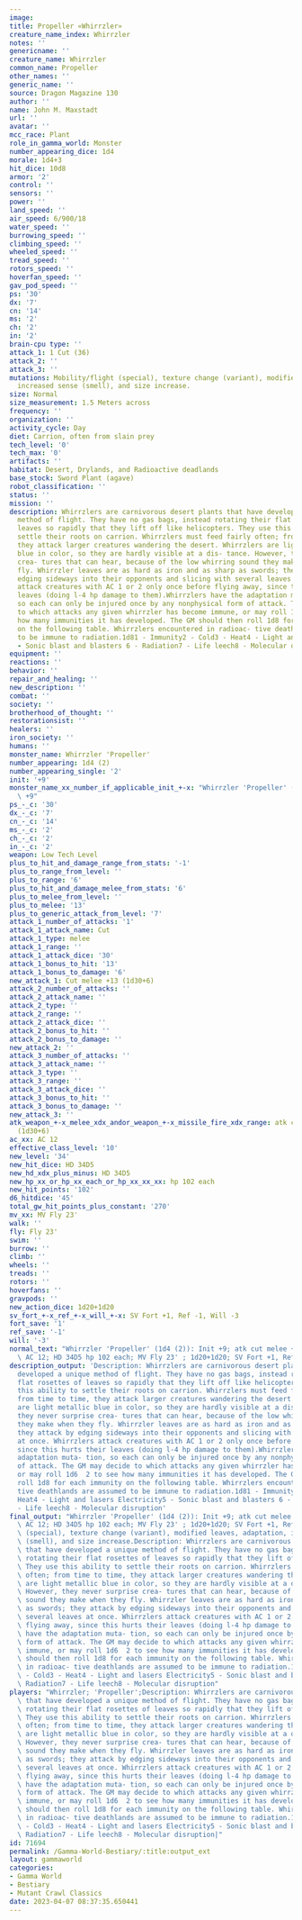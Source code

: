 ```yaml
---
image: 
title: Propeller «Whirrzler»
creature_name_index: Whirrzler
notes: ''
genericname: ''
creature_name: Whirrzler
common_name: Propeller
other_names: ''
generic_name: ''
source: Dragon Magazine 130
author: ''
name: John M. Maxstadt
url: ''
avatar: ''
mcc_race: Plant
role_in_gamma_world: Monster
number_appearing_dice: 1d4
morale: 1d4+3
hit_dice: 10d8
armor: '2'
control: ''
sensors: ''
power: ''
land_speed: ''
air_speed: 6/900/18
water_speed: ''
burrowing_speed: ''
climbing_speed: ''
wheeled_speed: ''
tread_speed: ''
rotors_speed: ''
hoverfan_speed: ''
gav_pod_speed: ''
ps: '30'
dx: '7'
cn: '14'
ms: '2'
ch: '2'
in: '2'
brain-cpu type: ''
attack_1: 1 Cut (36)
attack_2: ''
attack_3: ''
mutations: Mobility/flight (special), texture change (variant), modified leaves, adaptation,
  increased sense (smell), and size increase.
size: Normal
size_measurement: 1.5 Meters across
frequency: ''
organization: ''
activity_cycle: Day
diet: Carrion, often from slain prey
tech_level: '0'
tech_max: '0'
artifacts: ''
habitat: Desert, Drylands, and Radioactive deadlands
base_stock: Sword Plant (agave)
robot_classification: ''
status: ''
mission: ''
description: Whirrzlers are carnivorous desert plants that have developed a unique
  method of flight. They have no gas bags, instead rotating their flat rosettes of
  leaves so rapidly that they lift off like helicopters. They use this ability to
  settle their roots on carrion. Whirrzlers must feed fairly often; from time to time,
  they attack larger creatures wandering the desert. Whirrzlers are light metallic
  blue in color, so they are hardly visible at a dis- tance. However, they never surprise
  crea- tures that can hear, because of the low whirring sound they make when they
  fly. Whirrzler leaves are as hard as iron and as sharp as swords; they attack by
  edging sideways into their opponents and slicing with several leaves at once. Whirrzlers
  attack creatures with AC 1 or 2 only once before flying away, since this hurts their
  leaves (doing l-4 hp damage to them).Whirrzlers have the adaptation muta- tion,
  so each can only be injured once by any nonphysical form of attack. The GM may decide
  to which attacks any given whirrzler has become immune, or may roll 1d6  2 to see
  how many immunities it has developed. The GM should then roll 1d8 for each immunity
  on the following table. Whirrzlers encountered in radioac- tive deathlands are assumed
  to be immune to radiation.1d81 - Immunity2 - Cold3 - Heat4 - Light and lasers Electricity5
  - Sonic blast and blasters 6 - Radiation7 - Life leech8 - Molecular disruption
equipment: ''
reactions: ''
behavior: ''
repair_and_healing: ''
new_description: ''
combat: ''
society: ''
brotherhood_of_thought: ''
restorationsist: ''
healers: ''
iron_society: ''
humans: ''
monster_name: Whirrzler 'Propeller'
number_appearing: 1d4 (2)
number_appearing_single: '2'
init: '+9'
monster_name_xx_number_if_applicable_init_+-x: "Whirrzler 'Propeller' (1d4 (2)): Init\
  \ +9"
ps_-_c: '30'
dx_-_c: '7'
cn_-_c: '14'
ms_-_c: '2'
ch_-_c: '2'
in_-_c: '2'
weapon: Low Tech Level
plus_to_hit_and_damage_range_from_stats: '-1'
plus_to_range_from_level: ''
plus_to_range: '6'
plus_to_hit_and_damage_melee_from_stats: '6'
plus_to_melee_from_level: ''
plus_to_melee: '13'
plus_to_generic_attack_from_level: '7'
attack_1_number_of_attacks: '1'
attack_1_attack_name: Cut
attack_1_type: melee
attack_1_range: ''
attack_1_attack_dice: '30'
attack_1_bonus_to_hit: '13'
attack_1_bonus_to_damage: '6'
new_attack_1: Cut melee +13 (1d30+6)
attack_2_number_of_attacks: ''
attack_2_attack_name: ''
attack_2_type: ''
attack_2_range: ''
attack_2_attack_dice: ''
attack_2_bonus_to_hit: ''
attack_2_bonus_to_damage: ''
new_attack_2: ''
attack_3_number_of_attacks: ''
attack_3_attack_name: ''
attack_3_type: ''
attack_3_range: ''
attack_3_attack_dice: ''
attack_3_bonus_to_hit: ''
attack_3_bonus_to_damage: ''
new_attack_3: ''
atk_weapon_+-x_melee_xdx_andor_weapon_+-x_missile_fire_xdx_range: atk cut melee +13
  (1d30+6)
ac_xx: AC 12
effective_class_level: '10'
new_level: '34'
new_hit_dice: HD 34D5
new_hd_xdx_plus_minus: HD 34D5
new_hp_xx_or_hp_xx_each_or_hp_xx_xx_xx: hp 102 each
new_hit_points: '102'
d6_hitdice: '45'
total_gw_hit_points_plus_constant: '270'
mv_xx: MV Fly 23'
walk: ''
fly: Fly 23'
swim: ''
burrow: ''
climb: ''
wheels: ''
treads: ''
rotors: ''
hoverfans: ''
gravpods: ''
new_action_dice: 1d20+1d20
sv_fort_+-x_ref_+-x_will_+-x: SV Fort +1, Ref -1, Will -3
fort_save: '1'
ref_save: '-1'
will: '-3'
normal_text: "Whirrzler 'Propeller' (1d4 (2)): Init +9; atk cut melee +13 (1d30+6);\
  \ AC 12; HD 34D5 hp 102 each; MV Fly 23' ; 1d20+1d20; SV Fort +1, Ref -1, Will -3"
description_output: 'Description: Whirrzlers are carnivorous desert plants that have
  developed a unique method of flight. They have no gas bags, instead rotating their
  flat rosettes of leaves so rapidly that they lift off like helicopters. They use
  this ability to settle their roots on carrion. Whirrzlers must feed fairly often;
  from time to time, they attack larger creatures wandering the desert. Whirrzlers
  are light metallic blue in color, so they are hardly visible at a dis- tance. However,
  they never surprise crea- tures that can hear, because of the low whirring sound
  they make when they fly. Whirrzler leaves are as hard as iron and as sharp as swords;
  they attack by edging sideways into their opponents and slicing with several leaves
  at once. Whirrzlers attack creatures with AC 1 or 2 only once before flying away,
  since this hurts their leaves (doing l-4 hp damage to them).Whirrzlers have the
  adaptation muta- tion, so each can only be injured once by any nonphysical form
  of attack. The GM may decide to which attacks any given whirrzler has become immune,
  or may roll 1d6  2 to see how many immunities it has developed. The GM should then
  roll 1d8 for each immunity on the following table. Whirrzlers encountered in radioac-
  tive deathlands are assumed to be immune to radiation.1d81 - Immunity2 - Cold3 -
  Heat4 - Light and lasers Electricity5 - Sonic blast and blasters 6 - Radiation7
  - Life leech8 - Molecular disruption'
final_output: "Whirrzler 'Propeller' (1d4 (2)): Init +9; atk cut melee +13 (1d30+6);\
  \ AC 12; HD 34D5 hp 102 each; MV Fly 23' ; 1d20+1d20; SV Fort +1, Ref -1, Will -3Mobility/flight\
  \ (special), texture change (variant), modified leaves, adaptation, increased sense\
  \ (smell), and size increase.Description: Whirrzlers are carnivorous desert plants\
  \ that have developed a unique method of flight. They have no gas bags, instead\
  \ rotating their flat rosettes of leaves so rapidly that they lift off like helicopters.\
  \ They use this ability to settle their roots on carrion. Whirrzlers must feed fairly\
  \ often; from time to time, they attack larger creatures wandering the desert. Whirrzlers\
  \ are light metallic blue in color, so they are hardly visible at a dis- tance.\
  \ However, they never surprise crea- tures that can hear, because of the low whirring\
  \ sound they make when they fly. Whirrzler leaves are as hard as iron and as sharp\
  \ as swords; they attack by edging sideways into their opponents and slicing with\
  \ several leaves at once. Whirrzlers attack creatures with AC 1 or 2 only once before\
  \ flying away, since this hurts their leaves (doing l-4 hp damage to them).Whirrzlers\
  \ have the adaptation muta- tion, so each can only be injured once by any nonphysical\
  \ form of attack. The GM may decide to which attacks any given whirrzler has become\
  \ immune, or may roll 1d6  2 to see how many immunities it has developed. The GM\
  \ should then roll 1d8 for each immunity on the following table. Whirrzlers encountered\
  \ in radioac- tive deathlands are assumed to be immune to radiation.1d81 - Immunity2\
  \ - Cold3 - Heat4 - Light and lasers Electricity5 - Sonic blast and blasters 6 -\
  \ Radiation7 - Life leech8 - Molecular disruption"
players: "Whirrzler; 'Propeller';Description: Whirrzlers are carnivorous desert plants\
  \ that have developed a unique method of flight. They have no gas bags, instead\
  \ rotating their flat rosettes of leaves so rapidly that they lift off like helicopters.\
  \ They use this ability to settle their roots on carrion. Whirrzlers must feed fairly\
  \ often; from time to time, they attack larger creatures wandering the desert. Whirrzlers\
  \ are light metallic blue in color, so they are hardly visible at a dis- tance.\
  \ However, they never surprise crea- tures that can hear, because of the low whirring\
  \ sound they make when they fly. Whirrzler leaves are as hard as iron and as sharp\
  \ as swords; they attack by edging sideways into their opponents and slicing with\
  \ several leaves at once. Whirrzlers attack creatures with AC 1 or 2 only once before\
  \ flying away, since this hurts their leaves (doing l-4 hp damage to them).Whirrzlers\
  \ have the adaptation muta- tion, so each can only be injured once by any nonphysical\
  \ form of attack. The GM may decide to which attacks any given whirrzler has become\
  \ immune, or may roll 1d6  2 to see how many immunities it has developed. The GM\
  \ should then roll 1d8 for each immunity on the following table. Whirrzlers encountered\
  \ in radioac- tive deathlands are assumed to be immune to radiation.1d81 - Immunity2\
  \ - Cold3 - Heat4 - Light and lasers Electricity5 - Sonic blast and blasters 6 -\
  \ Radiation7 - Life leech8 - Molecular disruption|"
id: 71694
permalink: /Gamma-World-Bestiary/:title:output_ext
layout: gammaworld
categories:
- Gamma World
- Bestiary
- Mutant Crawl Classics
date: 2023-04-07 08:37:35.650441
---
```

